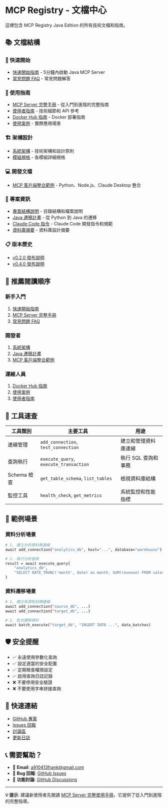 # MCP Registry - 文檔中心

這裡包含 MCP Registry Java Edition 的所有技術文檔和指南。

## 📚 文檔結構

### 🚀 快速開始
- [快速開始指南](guides/QUICK_START.md) - 5分鐘內啟動 Java MCP Server
- [常見問題 FAQ](guides/QA.md) - 常見問題解答

### 📖 使用指南
- [MCP Server 完整手冊](MCP_SERVER_HANDBOOK.md) - 從入門到進階的完整指南
- [使用者指南](guides/USER_GUIDE.md) - 技術細節和 API 參考
- [Docker Hub 指南](DOCKER_HUB_GUIDE.md) - Docker 部署指南
- [使用案例](USE_CASES.md) - 實際應用場景

### 🏗️ 架構設計
- [系統架構](ARCHITECTURE.md) - 技術架構和設計原則
- [模組規格](MODULE_SPECIFICATIONS.md) - 各模組詳細規格

### 💻 開發文檔
- [MCP 客戶端整合範例](examples/MCP_CLIENT_EXAMPLES.md) - Python、Node.js、Claude Desktop 整合

### 📁 專案資訊
- [專案結構說明](project/PROJECT_STRUCTURE.md) - 目錄結構和檔案說明
- [Java 遷移計畫](project/JAVA_MIGRATION_PLAN.md) - 從 Python 到 Java 的遷移
- [Claude Code 指令](project/CLAUDE.md) - Claude Code 開發指令和規範
- [資料庫摘要](project/database-summary-mcp.md) - 資料庫設計摘要

### 📋 版本歷史
- [v0.2.0 發布說明](release-notes/RELEASE_NOTES_v0.2.0.md)
- [v0.4.0 發布說明](release-notes/RELEASE_NOTES_v0.4.0.md)

## 🎯 推薦閱讀順序

### 新手入門
1. [快速開始指南](guides/QUICK_START.md)
2. [MCP Server 完整手冊](MCP_SERVER_HANDBOOK.md)
3. [常見問題 FAQ](guides/QA.md)

### 開發者
1. [系統架構](ARCHITECTURE.md)
2. [Java 遷移計畫](project/JAVA_MIGRATION_PLAN.md)
3. [MCP 客戶端整合範例](examples/MCP_CLIENT_EXAMPLES.md)

### 運維人員
1. [Docker Hub 指南](DOCKER_HUB_GUIDE.md)
2. [使用案例](USE_CASES.md)
3. [使用者指南](guides/USER_GUIDE.md)

## 🔧 工具速查

| 工具類別 | 主要工具 | 用途 |
|---------|---------|------|
| 連線管理 | `add_connection`, `test_connection` | 建立和管理資料庫連線 |
| 查詢執行 | `execute_query`, `execute_transaction` | 執行 SQL 查詢和事務 |
| Schema 檢查 | `get_table_schema`, `list_tables` | 檢視資料庫結構 |
| 監控工具 | `health_check`, `get_metrics` | 系統監控和性能指標 |

## 📖 範例場景

### 資料分析場景
```bash
# 1. 建立分析資料庫連線
await add_connection("analytics_db", host="...", database="warehouse")

# 2. 執行分析查詢
result = await execute_query(
    "analytics_db",
    "SELECT DATE_TRUNC('month', date) as month, SUM(revenue) FROM sales GROUP BY month"
)
```

### 資料遷移場景
```bash
# 1. 建立來源和目標連線
await add_connection("source_db", ...)
await add_connection("target_db", ...)

# 2. 批次遷移資料
await batch_execute("target_db", "INSERT INTO ...", data_batches)
```

## 🛡️ 安全提醒

- ✅ 永遠使用參數化查詢
- ✅ 設定適當的安全配置
- ✅ 定期檢查權限設定
- ✅ 啟用查詢日誌記錄
- ❌ 不要停用安全驗證
- ❌ 不要使用字串拼接查詢

## 🔗 快速連結

- [GitHub 專案](../../)
- [Issues 回報](../../issues)
- [討論區](../../discussions)
- [更新日誌](../../CHANGELOG.md)

## 📞 需要幫助？

- 📧 **Email**: a910413frank@gmail.com
- 🐛 **Bug 回報**: [GitHub Issues](../../issues)
- 💬 **功能討論**: [GitHub Discussions](../../discussions)

---

**💡 提示**: 建議新使用者先閱讀 [MCP Server 完整使用手冊](MCP_SERVER_HANDBOOK.md)，它提供了從入門到進階的完整指導。